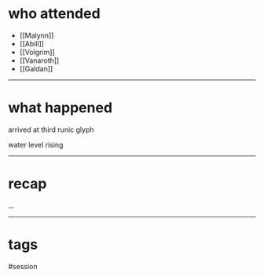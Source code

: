 # who attended

- [[Malynn]]
- [[Abill]]
- [[Volgrim]]
- [[Vanaroth]]
- [[Galdan]]

---
# what happened

arrived at third runic glyph

water level rising



---
# recap

...

---
# tags

#session